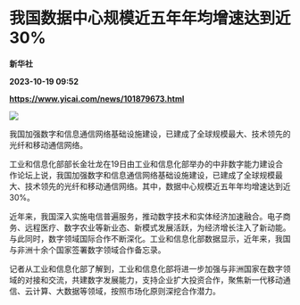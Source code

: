 # 我国数据中心规模近五年年均增速达到近30%
**新华社**

**2023-10-19 09:52**

**https://www.yicai.com/news/101879673.html**

![](https://imgcdn.yicai.com/uppics/slides/2023/10/ccfe51f78710c34534872744b0f3f1a4.jpg)

我国加强数字和信息通信网络基础设施建设，已建成了全球规模最大、技术领先的光纤和移动通信网络。

工业和信息化部部长金壮龙在19日由工业和信息化部举办的中非数字能力建设合作论坛上说，我国加强数字和信息通信网络基础设施建设，已建成了全球规模最大、技术领先的光纤和移动通信网络。其中，数据中心规模近五年年均增速达到近30%。

近年来，我国深入实施电信普遍服务，推动数字技术和实体经济加速融合。电子商务、远程医疗、数字农业等新业态、新模式发展活跃，为经济增长注入了新动能。与此同时，数字领域国际合作不断深化。工业和信息化部数据显示，近年来，我国与非洲十余个国家签署数字领域合作备忘录。

记者从工业和信息化部了解到，工业和信息化部将进一步加强与非洲国家在数字领域的对接和交流，共建数字发展能力，支持企业扩大投资合作，聚焦新一代移动通信、云计算、大数据等领域，按照市场化原则深挖合作潜力。